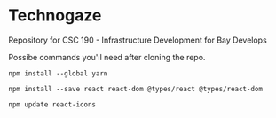 # Technogaze
Repository for CSC 190 - Infrastructure Development for Bay Develops

Possibe commands you'll need after cloning the repo.

```npm install --global yarn```

```npm install --save react react-dom @types/react @types/react-dom```

```npm update react-icons```

